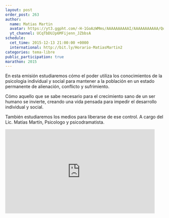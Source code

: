 ```yaml
---
layout: post
order_post: 263
author:
  name: Matias Martin
  avatar: https://yt3.ggpht.com/-H-1GoAzWMms/AAAAAAAAAAI/AAAAAAAAAAA/QoPPwrlQSQg/s88-c-k-no/photo.jpg
  yt_channel: UCqTbDUJp6MFijenn_JZbbsA
schedule:
  cet_time: 2015-12-13 21:00:00 +0000
  international: http://bit.ly/Horario-MatiasMartin2
categories: tema-libre
public_participation: true
marathon: 2015
---
```

En esta emisión estudiaremos cómo el poder utiliza los conocimientos de la psicologia individual y social para mantener a la población en un estado permanente de alienación, conflicto y sufrimiento.

Cómo aquello que se sabe necesario para el crecimiento sano de un ser humano se invierte, creando una vida pensada para impedir el desarrollo individual y social.

También estudiaremos los medios para liberarse de ese control. A cargo del Lic. Matías Martín, Psicologo y psicodramatista.

<iframe width="475" height="267" src="https://www.youtube.com/embed/jQBR1MFs5Bs" frameborder="0" allowfullscreen></iframe>
